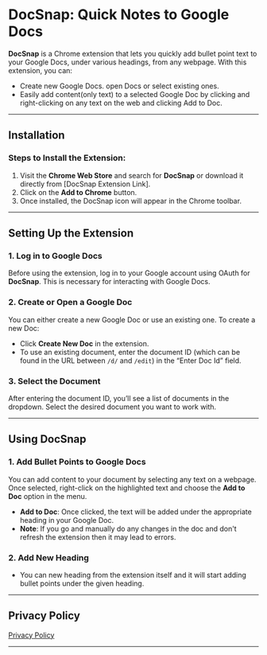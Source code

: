 # **DocSnap: Quick Notes to Google Docs**

**DocSnap** is a Chrome extension that lets you quickly add bullet point text to your Google Docs, under various headings, from any webpage. With this extension, you can:
- Create new Google Docs. open Docs or select existing ones.
- Easily add content(only text) to a selected Google Doc by clicking and right-clicking on any text on the web and clicking Add to Doc.

---

## **Installation**

### **Steps to Install the Extension:**
1. Visit the **Chrome Web Store** and search for **DocSnap** or download it directly from [DocSnap Extension Link].
2. Click on the **Add to Chrome** button.
3. Once installed, the DocSnap icon will appear in the Chrome toolbar.

---

## **Setting Up the Extension**

### **1. Log in to Google Docs**
Before using the extension, log in to your Google account using OAuth for **DocSnap**. This is necessary for interacting with Google Docs.

### **2. Create or Open a Google Doc**
You can either create a new Google Doc or use an existing one. To create a new Doc:
- Click **Create New Doc** in the extension.
- To use an existing document, enter the document ID (which can be found in the URL between `/d/` and `/edit`) in the “Enter Doc Id” field.

### **3. Select the Document**
After entering the document ID, you’ll see a list of documents in the dropdown. Select the desired document you want to work with.

---

## **Using DocSnap**

### **1. Add Bullet Points to Google Docs**
You can add content to your document by selecting any text on a webpage. Once selected, right-click on the highlighted text and choose the **Add to Doc** option in the menu.

- **Add to Doc**: Once clicked, the text will be added under the appropriate heading in your Google Doc.
- **Note**: If you go and manually do any changes in the doc and don't refresh the extension then it may lead to errors.

### **2. Add New Heading**
- You can new heading from the extension itself and it will start adding bullet points under the given heading.

---


## **Privacy Policy**

[Privacy Policy](privacy-policy.md)

---

